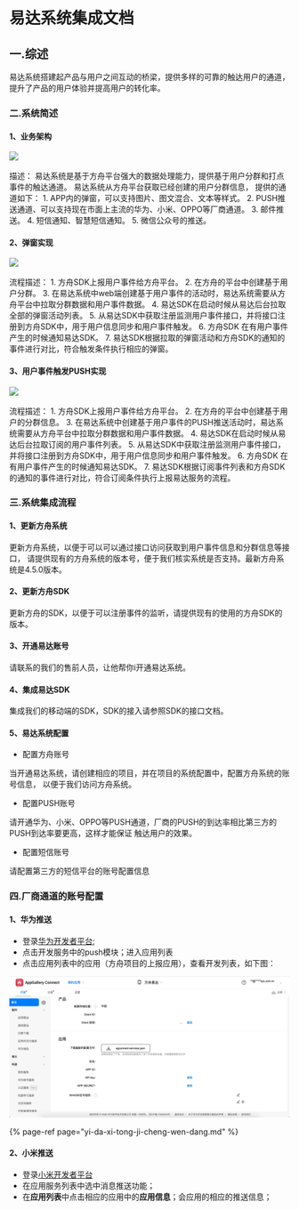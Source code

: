 # 易达系统集成文档

## 一.综述

易达系统搭建起产品与用户之间互动的桥梁，提供多样的可靠的触达用户的通道，提升了产品的用户体验并提高用户的转化率。

### 二.系统简述

#### 1、业务架构

![](https://s2.ax1x.com/2019/10/14/uzf7Xn.png)

描述： 易达系统是基于方舟平台强大的数据处理能力，提供基于用户分群和打点事件的触达通道。 易达系统从方舟平台获取已经创建的用户分群信息， 提供的通道如下： 1. APP内的弹窗，可以支持图片、图文混合、文本等样式。 2. PUSH推送通道、可以支持现在市面上主流的华为、小米、OPPO等厂商通道。 3. 邮件推送。 4. 短信通知、智慧短信通知。 5. 微信公众号的推送。

#### 2、弹窗实现

![](https://s2.ax1x.com/2019/10/14/KSkp2F.png)

流程描述： 1. 方舟SDK上报用户事件给方舟平台。 2. 在方舟的平台中创建基于用户分群。 3. 在易达系统中web端创建基于用户事件的活动时，易达系统需要从方舟平台中拉取分群数据和用户事件数据。 4. 易达SDK在启动时候从易达后台拉取全部的弹窗活动列表。 5. 从易达SDK中获取注册监测用户事件接口，并将接口注册到方舟SDK中，用于用户信息同步和用户事件触发。 6. 方舟SDK 在有用户事件产生的时候通知易达SDK。 7. 易达SDK根据拉取的弹窗活动和方舟SDK的通知的事件进行对比，符合触发条件执行相应的弹窗。

#### 3、用户事件触发PUSH实现

![](https://s2.ax1x.com/2019/10/14/KSllLV.png)

流程描述： 1. 方舟SDK上报用户事件给方舟平台。 2. 在方舟的平台中创建基于用户的分群信息。 3. 在易达系统中创建基于用户事件的PUSH推送活动时，易达系统需要从方舟平台中拉取分群数据和用户事件数据。 4. 易达SDK在启动时候从易达后台拉取订阅的用户事件列表。 5. 从易达SDK中获取注册监测用户事件接口，并将接口注册到方舟SDK中，用于用户信息同步和用户事件触发。 6. 方舟SDK 在有用户事件产生的时候通知易达SDK。 7. 易达SDK根据订阅事件列表和方舟SDK的通知的事件进行对比，符合订阅条件执行上报易达服务的流程。

### 三.系统集成流程

#### 1、更新方舟系统

更新方舟系统，以便于可以可以通过接口访问获取到用户事件信息和分群信息等接口， 请提供现有的方舟系统的版本号，便于我们核实系统是否支持。最新方舟系统是4.5.0版本。

#### 2、更新方舟SDK

更新方舟的SDK，以便于可以注册事件的监听，请提供现有的使用的方舟SDK的版本。

#### 3、开通易达账号

请联系的我们的售前人员，让他帮你i开通易达系统。

#### 4、集成易达SDK

集成我们的移动端的SDK，SDK的接入请参照SDK的接口文档。

#### 5、易达系统配置

* 配置方舟账号

当开通易达系统，请创建相应的项目，并在项目的系统配置中，配置方舟系统的账号信息， 以便于我们访问方舟系统。

* 配置PUSH账号

请开通华为、小米、OPPO等PUSH通道，厂商的PUSH的到达率相比第三方的PUSH到达率要更高，这样才能保证 触达用户的效果。

* 配置短信账号

请配置第三方的短信平台的账号配置信息

### 四.厂商通道的账号配置

#### 1、华为推送

* 登录[华为开发者平台](https://developer.huawei.com/consumer/cn/console#/serviceCards/);
* 点击开发服务中的push模块；进入应用列表
* 点击应用列表中的应用（方舟项目的上报应用），查看开发列表，如下图：

![](../.gitbook/assets/be682d05-d4f6-4af6-90bc-02f1aff45b4a.png)

{% page-ref page="yi-da-xi-tong-ji-cheng-wen-dang.md" %}

#### 2、小米推送

* 登录[小米开发者平台](https://dev.mi.com/console/appservice/push.html)
* 在应用服务列表中选中消息推送功能；
* 在**应用列表**中点击相应的应用中的**应用信息**；会应用的相应的推送信息；



